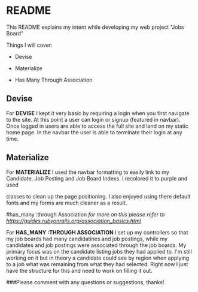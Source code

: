 # README

This README explains my intent while developing my web project "Jobs Board"

Things I will cover:

* Devise

* Materialize

* Has Many Through Association


## Devise

For __DEVISE__ I kept it very basic by requiring a login when you first navigate to the site. At this point a user can login or signup (featured in navbar). Once logged in users are able to access the full site and land on my static home page. In the navbar the user is able to terminate their login at any time.

## Materialize

For __MATERIALIZE__ I used the navbar formatting to easily link to my Candidate, Job Posting and Job Board Indexs. I recolored it to purple and used <div> classes to clean up the page positioning. I also enjoyed using there default fonts and my forms are much cleaner as a result.
  
#has_many :through Association
  *for more on this please refer to https://guides.rubyonrails.org/association_basics.html*
 
For __HAS_MANY :THROUGH ASSOCIATION__ I set up my controllers so that my job boards had many candidatines and job postings, while my candidates and job postings were associated through the job boards. My primary focus was on the candidate listing jobs they had applied to. I'm still working on it but in theory a candidate could see by region when applying to a job what was remaining from what they had selected. Right now I just have the structure for this and need to work on filling it out.


###Please comment with any questions or suggestions, thanks!
 
